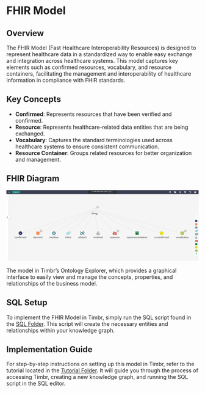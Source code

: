 # FHIR Model

## Overview
The FHIR Model (Fast Healthcare Interoperability Resources) is designed to represent healthcare data in a standardized way to enable easy exchange and integration across healthcare systems. This model captures key elements such as confirmed resources, vocabulary, and resource containers, facilitating the management and interoperability of healthcare information in compliance with FHIR standards.

## Key Concepts
- **Confirmed**: Represents resources that have been verified and confirmed.
- **Resource**: Represents healthcare-related data entities that are being exchanged.
- **Vocabulary**: Captures the standard terminologies used across healthcare systems to ensure consistent communication.
- **Resource Container**: Groups related resources for better organization and management.

## FHIR Diagram

![Attached Image of Model](./model.png)

The model in Timbr’s Ontology Explorer, which provides a graphical interface to easily view and manage the concepts, properties, and relationships of the business model.

## SQL Setup
To implement the FHIR Model in Timbr, simply run the SQL script found in the [SQL Folder](./sql). This script will create the necessary entities and relationships within your knowledge graph.

## Implementation Guide
For step-by-step instructions on setting up this model in Timbr, refer to the tutorial located in the [Tutorial Folder](./tutorial). It will guide you through the process of accessing Timbr, creating a new knowledge graph, and running the SQL script in the SQL editor.
